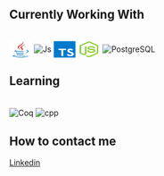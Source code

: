 ## Currently Working With
<div style="display: inline_block"><br>
  <img align="center" alt="Java" height="30" width="40" src="https://raw.githubusercontent.com/devicons/devicon/master/icons/java/java-original.svg">
  <img align="center" alt="Js" height="30" width="40" src="https://cdn.jsdelivr.net/gh/devicons/devicon/icons/javascript/javascript-original.svg">
  <img align="center" alt="TS" height="30" width="40" src="https://raw.githubusercontent.com/devicons/devicon/v2.15.1/icons/typescript/typescript-plain.svg">
  <img align="center" alt="Node" height="30" width="40" src="https://github.com/devicons/devicon/blob/v2.15.1/icons/nodejs/nodejs-plain.svg">
  <img align="center" alt="PostgreSQL" height="30" width="40" src="https://upload.wikimedia.org/wikipedia/commons/thumb/2/29/Postgresql_elephant.svg/745px-Postgresql_elephant.svg.png">
</div>

## Learning
<div style="display: inline_block"><br>
  <img align="center" alt="Coq" height="30" width="40" src="https://coq-community.org/coq-logo.svg">
  <img align="center" alt="cpp" height="30"width="30" src="https://upload.wikimedia.org/wikipedia/commons/thumb/1/18/ISO_C%2B%2B_Logo.svg/1822px-ISO_C%2B%2B_Logo.svg.png"
</div>

## How to contact me
[Linkedin](https://www.linkedin.com/in/eduardo-lemos-b83881243/)
